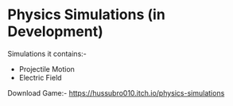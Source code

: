 # Physics Simulations (in Development)
Simulations it contains:-
- Projectile Motion
- Electric Field

Download Game:- https://hussubro010.itch.io/physics-simulations
